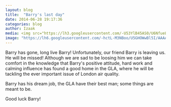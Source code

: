 ```yaml
---
layout: blog
title:  "Barry's last day"
date: 2014-06-28 19:17:36
categories: blog
author: Izaak
media: <img src="https://lh3.googleusercontent.com/-U53YlB45AS0/U6NfueLA_PI/AAAAAAAAA9w/AV77-khPfSo/w1041-h513-no/2014-06-19">
image: "https://lh6.googleusercontent.com/-hctL-M3NBoo/U5GHOWwBl5I/AAAAAAAAAEs/dEcboS_EH7o/w587-h586-no/MXR_1117.jpg"
---
```


Barry has gone, long live Barry! Unfortunately, our friend Barry is leaving us. 
He will be missed! Although we are sad to be loosing him we can take comfort in the knowledge that Barry's positive attitude, hard work and calming influence has found a good home in the GLA, where he will be tackling the ever important issue of London air quality.

Barry has his dream job, the GLA have their best man; some things are meant to be.

Good luck Barry!